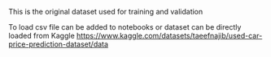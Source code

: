 This is the original dataset used for training and validation

To load csv file can be added to notebooks or dataset can be directly loaded from Kaggle
https://www.kaggle.com/datasets/taeefnajib/used-car-price-prediction-dataset/data